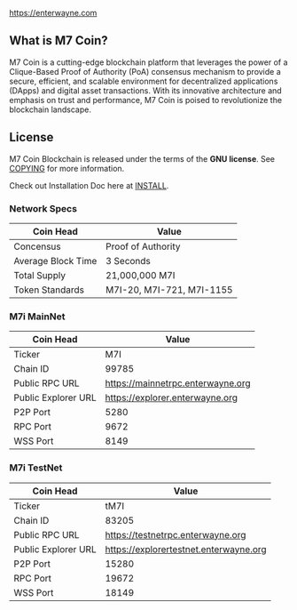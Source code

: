 https://enterwayne.com

What is M7 Coin?
----------------

M7 Coin is a cutting-edge blockchain platform that leverages the power of a Clique-Based Proof of Authority (PoA) consensus mechanism to provide a secure, efficient, and scalable environment for decentralized applications (DApps) and digital asset transactions. With its innovative architecture and emphasis on trust and performance, M7 Coin is poised to revolutionize the blockchain landscape.

License
-------

M7 Coin Blockchain is released under the terms of the **GNU license**. See [COPYING](COPYING.txt) for more
information.


Check out Installation Doc here at [INSTALL](INSTALL.md).


### Network Specs
| **Coin Head**               | **Value**        |
|-----------------------------|------------------|
| Concensus                      | Proof of Authority       |
| Average Block Time                  | 3 Seconds       |
| Total Supply             | 21,000,000 M7I |
| Token Standards                   | M7I-20, M7I-721, M7I-1155   |


### M7i MainNet
| **Coin Head**               | **Value**        |
|-----------------------------|------------------|
| Ticker                      | M7I       |
| Chain ID                      | 99785       |
| Public RPC URL                   | https://mainnetrpc.enterwayne.org  |
| Public Explorer URL                    | https://explorer.enterwayne.org  |
| P2P Port                    | 5280   |
| RPC Port                    | 9672  |
| WSS Port                    | 8149  |

### M7i TestNet
| **Coin Head**               | **Value**        |
|-----------------------------|------------------|
| Ticker                      | tM7I     |
| Chain ID                      | 83205       |
| Public RPC URL                   | https://testnetrpc.enterwayne.org  |
| Public Explorer URL                    | https://explorertestnet.enterwayne.org  |
| P2P Port                    | 15280   |
| RPC Port                    | 19672  |
| WSS Port                    | 18149  |